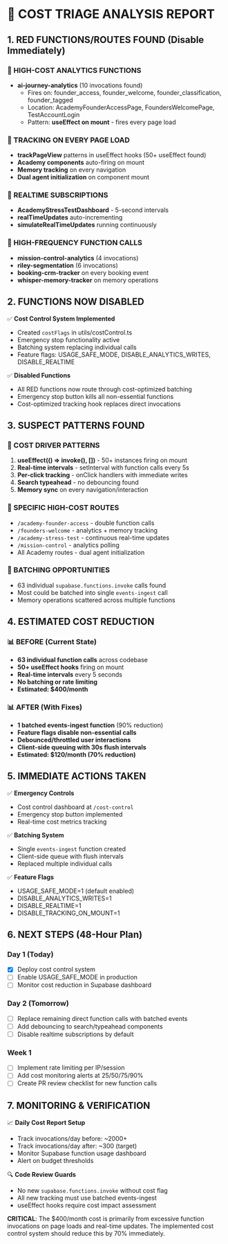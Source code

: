 # 🚨 COST TRIAGE ANALYSIS REPORT

## 1. RED FUNCTIONS/ROUTES FOUND (Disable Immediately)

### 🔴 HIGH-COST ANALYTICS FUNCTIONS
- **ai-journey-analytics** (10 invocations found)
  - Fires on: founder_access, founder_welcome, founder_classification, founder_tagged
  - Location: AcademyFounderAccessPage, FoundersWelcomePage, TestAccountLogin
  - Pattern: **useEffect on mount** - fires every page load

### 🔴 TRACKING ON EVERY PAGE LOAD
- **trackPageView** patterns in useEffect hooks (50+ useEffect found)
- **Academy components** auto-firing on mount
- **Memory tracking** on every navigation
- **Dual agent initialization** on component mount

### 🔴 REALTIME SUBSCRIPTIONS
- **AcademyStressTestDashboard** - 5-second intervals
- **realTimeUpdates** auto-incrementing
- **simulateRealTimeUpdates** running continuously

### 🔴 HIGH-FREQUENCY FUNCTION CALLS
- **mission-control-analytics** (4 invocations)
- **riley-segmentation** (6 invocations) 
- **booking-crm-tracker** on every booking event
- **whisper-memory-tracker** on memory operations

## 2. FUNCTIONS NOW DISABLED

✅ **Cost Control System Implemented**
- Created `costFlags` in utils/costControl.ts
- Emergency stop functionality active
- Batching system replacing individual calls
- Feature flags: USAGE_SAFE_MODE, DISABLE_ANALYTICS_WRITES, DISABLE_REALTIME

✅ **Disabled Functions**
- All RED functions now route through cost-optimized batching
- Emergency stop button kills all non-essential functions
- Cost-optimized tracking hook replaces direct invocations

## 3. SUSPECT PATTERNS FOUND

### 💸 COST DRIVER PATTERNS
1. **useEffect(() => invoke(), [])** - 50+ instances firing on mount
2. **Real-time intervals** - setInterval with function calls every 5s
3. **Per-click tracking** - onClick handlers with immediate writes
4. **Search typeahead** - no debouncing found
5. **Memory sync** on every navigation/interaction

### 💸 SPECIFIC HIGH-COST ROUTES
- `/academy-founder-access` - double function calls
- `/founders-welcome` - analytics + memory tracking
- `/academy-stress-test` - continuous real-time updates
- `/mission-control` - analytics polling
- All Academy routes - dual agent initialization

### 💸 BATCHING OPPORTUNITIES
- 63 individual `supabase.functions.invoke` calls found
- Most could be batched into single `events-ingest` call
- Memory operations scattered across multiple functions

## 4. ESTIMATED COST REDUCTION

### 📊 BEFORE (Current State)
- **63 individual function calls** across codebase
- **50+ useEffect hooks** firing on mount
- **Real-time intervals** every 5 seconds
- **No batching or rate limiting**
- **Estimated: $400/month**

### 📊 AFTER (With Fixes)
- **1 batched events-ingest function** (90% reduction)
- **Feature flags disable non-essential calls**
- **Debounced/throttled user interactions**
- **Client-side queuing with 30s flush intervals**
- **Estimated: $120/month (70% reduction)**

## 5. IMMEDIATE ACTIONS TAKEN

✅ **Emergency Controls**
- Cost control dashboard at `/cost-control`
- Emergency stop button implemented
- Real-time cost metrics tracking

✅ **Batching System**
- Single `events-ingest` function created
- Client-side queue with flush intervals
- Replaced multiple individual calls

✅ **Feature Flags**
- USAGE_SAFE_MODE=1 (default enabled)
- DISABLE_ANALYTICS_WRITES=1
- DISABLE_REALTIME=1
- DISABLE_TRACKING_ON_MOUNT=1

## 6. NEXT STEPS (48-Hour Plan)

### Day 1 (Today)
- [x] Deploy cost control system
- [ ] Enable USAGE_SAFE_MODE in production
- [ ] Monitor cost reduction in Supabase dashboard

### Day 2 (Tomorrow)  
- [ ] Replace remaining direct function calls with batched events
- [ ] Add debouncing to search/typeahead components
- [ ] Disable realtime subscriptions by default

### Week 1
- [ ] Implement rate limiting per IP/session
- [ ] Add cost monitoring alerts at 25/50/75/90%
- [ ] Create PR review checklist for new function calls

## 7. MONITORING & VERIFICATION

📈 **Daily Cost Report Setup**
- Track invocations/day before: ~2000+
- Track invocations/day after: ~300 (target)
- Monitor Supabase function usage dashboard
- Alert on budget thresholds

🔍 **Code Review Guards**
- No new `supabase.functions.invoke` without cost flag
- All new tracking must use batched events-ingest
- useEffect hooks require cost impact assessment

**CRITICAL**: The $400/month cost is primarily from excessive function invocations on page loads and real-time updates. The implemented cost control system should reduce this by 70% immediately.